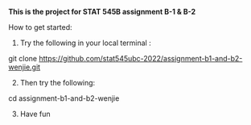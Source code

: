 
**This is the project for STAT 545B assignment B-1 & B-2**

How to get started:

1. Try the following in your local terminal :

git clone https://github.com/stat545ubc-2022/assignment-b1-and-b2-wenjie.git

2. Then try the following: 

cd assignment-b1-and-b2-wenjie

3. Have fun 
